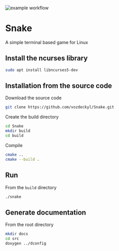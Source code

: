 ![example workflow](https://github.com/vozdeckyl/Snake/actions/workflows/ci.yml/badge.svg)
# Snake
A simple terminal based game for Linux

## Install the ncurses library
```bash
sudo apt install libncurses5-dev
```

## Installation from the source code
Download the source code
```bash
git clone https://github.com/vozdeckyl/Snake.git
```

Create the build directory

```bash
cd Snake
mkdir build
cd build
```

Compile

```bash
cmake ..
cmake --build .
```

## Run
From the `build` directory
```bash
./snake
```

## Generate documentation
From the root directory
```bash
mkdir docs
cd src
doxygen ../dconfig
```
